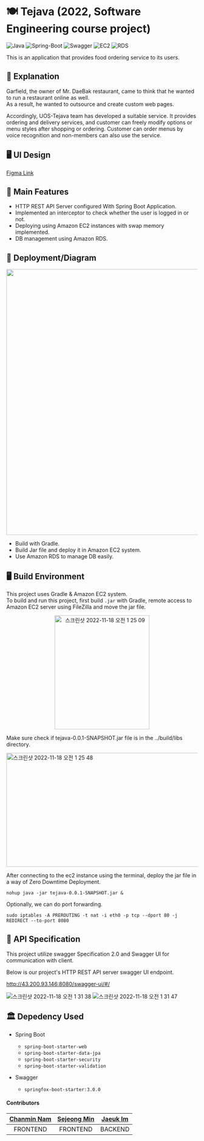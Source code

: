 # 🍽️ Tejava (2022, Software Engineering course project)


![Java](https://img.shields.io/badge/Java-007396?style=flat-square&logo=Java&logoColor=white)
![Spring-Boot](https://img.shields.io/badge/Spring_Boot-6DB33F?style=flat-square&logo=Spring-Boot&logoColor=white)
![Swagger](https://img.shields.io/badge/Swagger-FFCC00?style=flat-square&logo=Swagger&logoColor=white)
![EC2](https://img.shields.io/badge/Amazon_EC2-2496ED?style=flat-square&logo=Amazon-EC2&logoColor=white)
![RDS](https://img.shields.io/badge/Amazon_RDS-4285F4?style=flat-square&logo=Amazon-RDS&logoColor=white)

This is an application that provides food ordering service to its users.

## 📖 Explanation

Garfield, the owner of Mr. DaeBak restaurant, came to think that he wanted to run a restaurant online as well.   
As a result, he wanted to outsource and create custom web pages.  

Accordingly, UOS-Tejava team has developed a suitable service. It provides ordering and delivery services, and customer can freely modify options or menu styles after shopping or ordering. Customer can order menus by voice recognition and non-members can also use the service.


## 🖥️ UI Design
[Figma Link](https://www.figma.com/file/8YPLCXj4B1yUX7FXvgCyKG/%EC%86%8C%EA%B3%B5-%EB%8D%B0%EC%9E%90%EC%99%80?node-id=0%3A1&t=WrwlcREh4TcUvzIH-1)


## 💎 Main Features

- HTTP REST API Server configured With Spring Boot Application.
- Implemented an interceptor to check whether the user is logged in or not.
- Deploying using Amazon EC2 instances with swap memory implemented.
- DB management using Amazon RDS.


## 📐 Deployment/Diagram

<center><img src="https://user-images.githubusercontent.com/43805087/202497724-762edb81-a533-4ac6-8ec7-2e2b6c37ec64.png" width="900" height="700"></center>

- Build with Gradle.
- Build Jar file and deploy it in Amazon EC2 system.
- Use Amazon RDS to manage DB easily.


## 🖥️ Build Environment

This project uses Gradle & Amazon EC2 system.  
To build and run this project, first build `.jar` with Gradle, remote access to Amazon EC2 server using FileZilla and move the jar file.

<center><img width="250" height="300" alt="스크린샷 2022-11-18 오전 1 25 09" src="https://user-images.githubusercontent.com/43805087/202501861-29510868-65f0-41ce-942c-84d0ce5af4d4.png"></center>

Make sure check if tejava-0.0.1-SNAPSHOT.jar file is in the ../build/libs directory.

<img width="1200" height="300" alt="스크린샷 2022-11-18 오전 1 25 48" src="https://user-images.githubusercontent.com/43805087/202501884-f24eaa65-e1ac-4e9e-b407-7e06620194ef.png">

After connecting to the ec2 instance using the terminal, deploy the jar file in a way of Zero Downtime Deployment.
```
nohup java -jar tejava-0.0.1-SNAPSHOT.jar &
```

Optionally, we can do port forwarding.
```
sudo iptables -A PREROUTING -t nat -i eth0 -p tcp --dport 80 -j REDIRECT --to-port 8080
```

## 📃 API Specification

This project utilize swagger Specification 2.0 and Swagger UI for communication with client.

Below is our project's HTTP REST API server swagger UI endpoint.

<http://43.200.93.146:8080/swagger-ui/#/>

![스크린샷 2022-11-18 오전 1 31 38](https://user-images.githubusercontent.com/43805087/202503174-f3545e82-da6d-451c-bfdb-110830da54a1.png)
![스크린샷 2022-11-18 오전 1 31 47](https://user-images.githubusercontent.com/43805087/202503259-1df2c0bc-1600-4717-bdd9-dec4a03007b2.png)


## 🏛️ Depedency Used

- Spring Boot
  - `spring-boot-starter-web`
  - `spring-boot-starter-data-jpa`
  - `spring-boot-starter-security`
  - `spring-boot-starter-validation`

- Swagger
  - `springfox-boot-starter:3.0.0`

#### Contributors

[Chanmin Nam](https://github.com/namssaeng)|[Sejeong Min](https://github.com/SejeongMin)|[Jaeuk Im](https://github.com/iju1633)
|:---:|:---:|:---:|
FRONTEND|FRONTEND|BACKEND|
